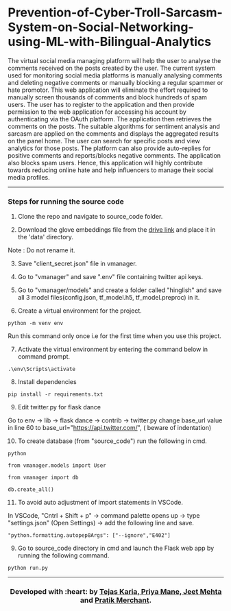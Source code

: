# Prevention-of-Cyber-Troll-Sarcasm-System-on-Social-Networking-using-ML-with-Bilingual-Analytics
The virtual social media managing platform will help the user to analyse the comments received on the posts created by the user. The current system used for monitoring social media platforms is manually analysing comments and deleting negative comments or manually blocking a regular spammer or hate promotor. This web application will eliminate the effort required to manually screen thousands of comments and block hundreds of spam users. The user has to register to the application and then provide permission to the web application for accessing his account by authenticating via the OAuth platform. The application then retrieves the comments on the posts.  The suitable algorithms for sentiment analysis and sarcasm are applied on the comments and displays the aggregated results on the panel home. The user can search for specific posts and view analytics for those posts. The platform can also provide auto-replies for positive comments and reports/blocks negative comments.  The application also blocks spam users.  Hence, this application will highly contribute towards reducing online hate and help influencers to manage their social media profiles.
***
### Steps for running the source code

1. Clone the repo and navigate to source_code folder.

2. Download the glove embeddings file from the [drive link](https://drive.google.com/file/d/1Lh7W538MowOk7UTsI-jD2n4VI25ZZdOf/view?usp=sharing)
and place it in the 'data' directory.

Note : Do not rename it.

3. Save "client_secret.json" file in vmanager.

4. Go to "vmanager" and save ".env" file containing twitter api keys.

5. Go to "vmanager/models" and create a folder called "hinglish" and save all 3 model files(config.json, tf_model.h5, tf_model.preproc) in it.

6. Create a virtual environment for the project.

```
python -m venv env
```
Run this command only once i.e for the first time when you use this project.

7. Activate the virtual environment by entering the command below in command prompt.

```
.\env\Scripts\activate
```

8. Install dependencies
```
pip install -r requirements.txt
```

9. Edit twitter.py for flask dance

Go to env -> lib -> flask dance -> contrib -> twitter.py
change base_url value in line 60 to
base_url="https://api.twitter.com/",
( beware of indentation)

10. To create database (from "source_code") run the following in cmd.

```
python 

from vmanager.models import User

from vmanager import db

db.create_all()
```

11. To avoid auto adjustment of import statements in VSCode.

In VSCode, "Cntrl + Shift + p" -> command palette opens up -> type "settings.json" (Open Settings) -> add the following line and save. 

```
"python.formatting.autopep8Args": ["--ignore","E402"] 
```


9. Go to source_code directory in cmd and launch the Flask web app by running the following command.

```
python run.py
```

***

<h3 align="center"><b>Developed with :heart: by <a href="https://github.com/tejaskaria">Tejas Karia</a>,<a href="https://github.com/priya-mane"> Priya Mane</a>,<a href="https://github.com/JeetMehta99"> Jeet Mehta</a> and <a href="https://github.com/pratik6725">Pratik Merchant</a>.</b></h1>